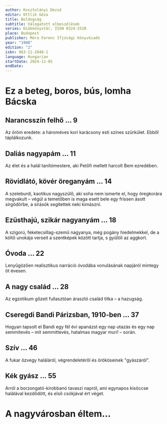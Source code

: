 ```yaml
---
author: Kosztolányi Dezső
editor: Ottlik Géza
title: Boldogság
subtitle: Válogatott elbeszélések
series: Diákkönyvtár, ISSN 0324-2528
place: Budapest
publisher: Móra Ferenc Ifjúsági Könyvkiadó
year: "1980"
edition: "2"
isbn: 963-11-2048-1
language: Hungarian
startDate: 2024-11-05
endDate:
---
```

# Ez a beteg, boros, bús, lomha Bácska
## Narancsszín felhő … 9
Az öröm eredete: a hároméves kori karácsony esti színes szürkület. Ebből táplálkozunk.
## Daliás nagyapám … 11
Az élet és a halál tanítómestere, aki Petőfi mellett harcolt Bem ezredében.
## Rövidlátó, kövér öreganyám … 14
A szeleburdi, kaotikus nagyszülő, aki soha nem ismerte el, hogy öregkorára megvakult – végül a temetőben is maga esett bele egy frissen ásott sírgödörbe, a sírásók segítettek neki kimászni.
## Ezüsthajú, szikár nagyanyám … 18
A szigorú, feketecsillag-szemű nagyanya, még pogány hiedelmekkel, de a költő unokája verseit a szentképek között tartja, s gyűlöli az aggkort.
## Óvoda … 22
Lenyűgözően realisztikus narráció óvodába vonulásának napjáról mintegy öt évesen.
## A nagy család … 28
Az egzotikum gőzeit fullasztóan árasztó család titka – a hazugság.
## Cseregdi Bandi Párizsban, 1910-ben … 37
Hogyan tapsolt el Bandi egy fél évi apanázst egy nap utazás és egy nap semmitevés – mit semmittevés, hatalmas magyar muri! – során.
## Szív … 46
A fukar özvegy haláláról, végrendeletéről és örököseinek "gyászáról".
## Kék gyász … 55
Arról a borzongató-kirobbanó tavaszi napról, ami egynapos kisöccse halálával kezdődött, és első csókjával ért véget.
# A nagyvárosban éltem…
